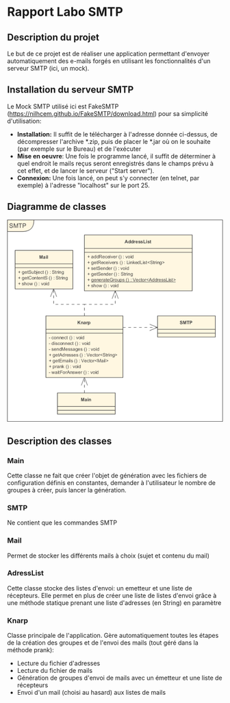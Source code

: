 # Rapport Labo SMTP

## Description du projet

Le but de ce projet est de réaliser une application permettant d'envoyer automatiquement des e-mails forgés en utilisant les fonctionnalités d'un serveur SMTP (ici, un mock). 

## Installation du serveur SMTP

Le Mock SMTP utilisé ici est FakeSMTP (https://nilhcem.github.io/FakeSMTP/download.html) pour sa simplicité d'utilisation:

* **Installation:** Il suffit de le télécharger à l'adresse donnée ci-dessus, de décompresser l'archive *.zip, puis de placer le *.jar où on le souhaite (par exemple sur le Bureau) et de l'exécuter
* **Mise en oeuvre**: Une fois le programme lancé, il suffit de déterminer à quel endroit le mails reçus seront enregistrés dans le champs prévu à cet effet, et de lancer le serveur ("Start server").
* **Connexion:** Une fois lancé, on peut s'y connecter (en telnet, par exemple) à l'adresse "localhost" sur le port 25.

## Diagramme de classes
![image](./uml.png)

## Description des classes

### Main
Cette classe ne fait que créer l'objet de génération avec les fichiers de configuration définis en constantes,  demander à l'utilisateur le nombre de groupes à créer, puis lancer la génération.

### SMTP
Ne contient que les commandes SMTP

### Mail
Permet de stocker les différents mails à choix (sujet et contenu du mail)

### AdressList
Cette classe stocke des listes d'envoi: un emetteur et une liste de récepteurs.
Elle permet en plus de créer une liste de listes d'envoi grâce à une méthode statique prenant une liste d'adresses (en String) en paramètre

### Knarp
Classe principale de l'application. Gère automatiquement toutes les étapes de la création des groupes et de l'envoi des mails (tout géré dans la méthode prank): 
* Lecture du fichier d'adresses
* Lecture du fichier de mails
* Génération de groupes d'envoi de mails avec un émetteur et une liste de récepteurs
* Envoi d'un mail (choisi au hasard) aux listes de mails
